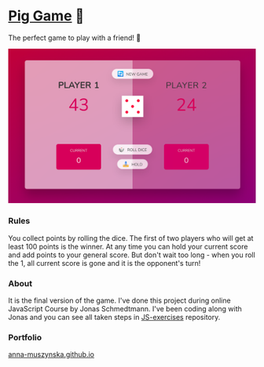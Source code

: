 # [Pig Game](https://anna-muszynska.github.io/Pig-Game/) :game_die:
The perfect game to play with a friend! :couple:

![Bankist-App image](https://github.com/anna-muszynska/anna-muszynska.github.io/blob/master/images/the_pig_game.png)

### Rules 
You collect points by rolling the dice. The first of two players who will get at least 100 points is the winner. At any time you can hold your current score and add points to your general score. But don't wait too long - when you roll the 1, all current score is gone and it is the opponent's turn!
### About 
It is the final version of the game. I've done this project during online JavaScript Course by Jonas Schmedtmann. I've been coding along with Jonas and you can see all taken steps in [JS-exercises](https://github.com/anna-muszynska/JS-exercises) repository. 
### Portfolio
[anna-muszynska.github.io](https://anna-muszynska.github.io/) 
